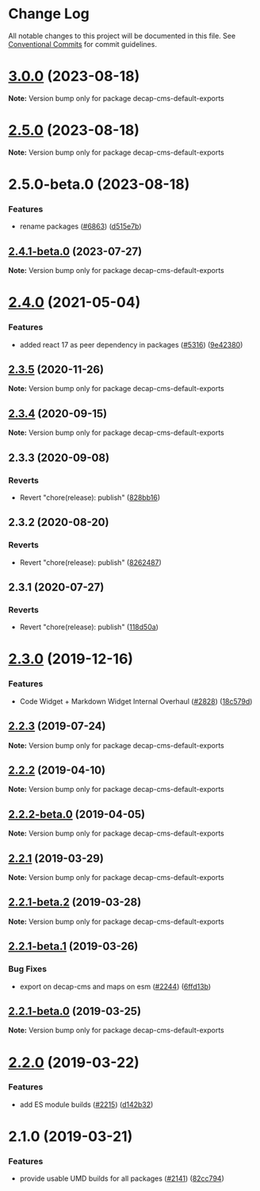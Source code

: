 # Change Log

All notable changes to this project will be documented in this file.
See [Conventional Commits](https://conventionalcommits.org) for commit guidelines.

# [3.0.0](https://github.com/decaporg/decap-cms/compare/decap-cms-default-exports@2.5.0...decap-cms-default-exports@3.0.0) (2023-08-18)

**Note:** Version bump only for package decap-cms-default-exports





# [2.5.0](https://github.com/decaporg/decap-cms/compare/decap-cms-default-exports@2.5.0-beta.0...decap-cms-default-exports@2.5.0) (2023-08-18)

**Note:** Version bump only for package decap-cms-default-exports





# 2.5.0-beta.0 (2023-08-18)


### Features

* rename packages ([#6863](https://github.com/decaporg/decap-cms/issues/6863)) ([d515e7b](https://github.com/decaporg/decap-cms/commit/d515e7bd33216a775d96887b08c4f7b1962941bb))





## [2.4.1-beta.0](https://github.com/decaporg/decap-cms/compare/decap-cms-default-exports@2.4.0...decap-cms-default-exports@2.4.1-beta.0) (2023-07-27)

**Note:** Version bump only for package decap-cms-default-exports





# [2.4.0](https://github.com/decaporg/decap-cms/tree/master/packages/decap-cms-default-exports/compare/decap-cms-default-exports@2.3.5...decap-cms-default-exports@2.4.0) (2021-05-04)


### Features

* added react 17 as peer dependency in packages ([#5316](https://github.com/decaporg/decap-cms/tree/master/packages/decap-cms-default-exports/issues/5316)) ([9e42380](https://github.com/decaporg/decap-cms/tree/master/packages/decap-cms-default-exports/commit/9e423805707321396eec137f5b732a5b07a0dd3f))





## [2.3.5](https://github.com/decaporg/decap-cms/tree/master/packages/decap-cms-default-exports/compare/decap-cms-default-exports@2.3.4...decap-cms-default-exports@2.3.5) (2020-11-26)

**Note:** Version bump only for package decap-cms-default-exports





## [2.3.4](https://github.com/decaporg/decap-cms/tree/master/packages/decap-cms-default-exports/compare/decap-cms-default-exports@2.3.3...decap-cms-default-exports@2.3.4) (2020-09-15)

**Note:** Version bump only for package decap-cms-default-exports





## 2.3.3 (2020-09-08)


### Reverts

* Revert "chore(release): publish" ([828bb16](https://github.com/decaporg/decap-cms/tree/master/packages/decap-cms-default-exports/commit/828bb16415b8c22a34caa19c50c38b24ffe9ceae))





## 2.3.2 (2020-08-20)


### Reverts

* Revert "chore(release): publish" ([8262487](https://github.com/decaporg/decap-cms/tree/master/packages/decap-cms-default-exports/commit/82624879ccbcb16610090041db28f00714d924c8))





## 2.3.1 (2020-07-27)


### Reverts

* Revert "chore(release): publish" ([118d50a](https://github.com/decaporg/decap-cms/tree/master/packages/decap-cms-default-exports/commit/118d50a7a70295f25073e564b5161aa2b9883056))





# [2.3.0](https://github.com/decaporg/decap-cms/tree/master/packages/decap-cms-default-exports/compare/decap-cms-default-exports@2.2.3...decap-cms-default-exports@2.3.0) (2019-12-16)


### Features

* Code Widget + Markdown Widget Internal Overhaul ([#2828](https://github.com/decaporg/decap-cms/tree/master/packages/decap-cms-default-exports/issues/2828)) ([18c579d](https://github.com/decaporg/decap-cms/tree/master/packages/decap-cms-default-exports/commit/18c579d0e9f0ff71ed8c52f5c66f2309259af054))





## [2.2.3](https://github.com/decaporg/decap-cms/tree/master/packages/decap-cms-default-exports/compare/decap-cms-default-exports@2.2.2...decap-cms-default-exports@2.2.3) (2019-07-24)

**Note:** Version bump only for package decap-cms-default-exports





## [2.2.2](https://github.com/decaporg/decap-cms/tree/master/packages/decap-cms-default-exports/compare/decap-cms-default-exports@2.2.2-beta.0...decap-cms-default-exports@2.2.2) (2019-04-10)

**Note:** Version bump only for package decap-cms-default-exports





## [2.2.2-beta.0](https://github.com/decaporg/decap-cms/tree/master/packages/decap-cms-default-exports/compare/decap-cms-default-exports@2.2.1...decap-cms-default-exports@2.2.2-beta.0) (2019-04-05)

**Note:** Version bump only for package decap-cms-default-exports





## [2.2.1](https://github.com/decaporg/decap-cms/tree/master/packages/decap-cms-default-exports/compare/decap-cms-default-exports@2.2.1-beta.2...decap-cms-default-exports@2.2.1) (2019-03-29)

**Note:** Version bump only for package decap-cms-default-exports





## [2.2.1-beta.2](https://github.com/decaporg/decap-cms/tree/master/packages/decap-cms-default-exports/compare/decap-cms-default-exports@2.2.1-beta.1...decap-cms-default-exports@2.2.1-beta.2) (2019-03-28)

**Note:** Version bump only for package decap-cms-default-exports





## [2.2.1-beta.1](https://github.com/decaporg/decap-cms/tree/master/packages/decap-cms-default-exports/compare/decap-cms-default-exports@2.2.1-beta.0...decap-cms-default-exports@2.2.1-beta.1) (2019-03-26)


### Bug Fixes

* export on decap-cms and maps on esm ([#2244](https://github.com/decaporg/decap-cms/tree/master/packages/decap-cms-default-exports/issues/2244)) ([6ffd13b](https://github.com/decaporg/decap-cms/tree/master/packages/decap-cms-default-exports/commit/6ffd13b))





## [2.2.1-beta.0](https://github.com/decaporg/decap-cms/tree/master/packages/decap-cms-default-exports/compare/decap-cms-default-exports@2.2.0...decap-cms-default-exports@2.2.1-beta.0) (2019-03-25)

**Note:** Version bump only for package decap-cms-default-exports





# [2.2.0](https://github.com/decaporg/decap-cms/tree/master/packages/decap-cms-default-exports/compare/decap-cms-default-exports@2.1.0...decap-cms-default-exports@2.2.0) (2019-03-22)


### Features

* add ES module builds ([#2215](https://github.com/decaporg/decap-cms/tree/master/packages/decap-cms-default-exports/issues/2215)) ([d142b32](https://github.com/decaporg/decap-cms/tree/master/packages/decap-cms-default-exports/commit/d142b32))





# 2.1.0 (2019-03-21)


### Features

* provide usable UMD builds for all packages ([#2141](https://github.com/decaporg/decap-cms/tree/master/packages/decap-cms-default-exports/issues/2141)) ([82cc794](https://github.com/decaporg/decap-cms/tree/master/packages/decap-cms-default-exports/commit/82cc794))
